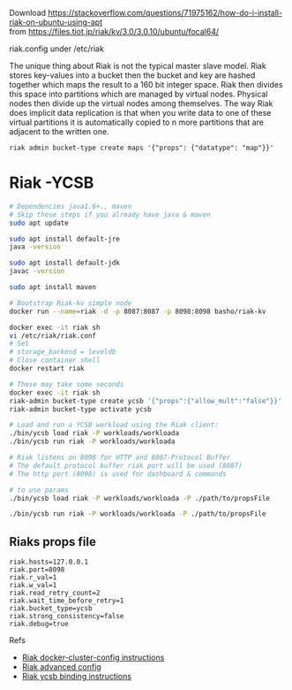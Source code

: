 Download
https://stackoverflow.com/questions/71975162/how-do-i-install-riak-on-ubuntu-using-apt  
from https://files.tiot.jp/riak/kv/3.0/3.0.10/ubuntu/focal64/

riak.config under /etc/riak

The unique thing about Riak is not the typical master slave model. Riak stores key-values into a bucket then the bucket and key are hashed together which maps the result to a 160 bit integer space. Riak then divides this space into partitions which are managed by virtual nodes. Physical nodes then divide up the virtual nodes among themselves. The way Riak does implicit data replication is that when you write data to one of these virtual partitions it is automatically copied to n more partitions that are adjacent to the written one.

```
riak admin bucket-type create maps '{"props": {"datatype": "map"}}'
```

# Riak -YCSB

```bash
# Dependencies java1.6+., maven
# Skip these steps if you already have java & maven
sudo apt update

sudo apt install default-jre
java -version

sudo apt install default-jdk
javac -version

sudo apt install maven

# Bootstrap Riak-kv simple node
docker run --name=riak -d -p 8087:8087 -p 8098:8098 basho/riak-kv

docker exec -it riak sh
vi /etc/riak/riak.conf
# Set
# storage_backend = leveldb
# Close container shell
docker restart riak

# These may take some seconds
docker exec -it riak sh
riak-admin bucket-type create ycsb '{"props":{"allow_mult":"false"}}'
riak-admin bucket-type activate ycsb

# Load and run a YCSB workload using the Riak client:
./bin/ycsb load riak -P workloads/workloada
./bin/ycsb run riak -P workloads/workloada

# Riak listens on 8098 for HTTP and 8087-Protocol Buffer
# The default protocol buffer riak port will be used (8087)
# The http port (8098) is used for dashboard & commands

# to use params
./bin/ycsb load riak -P workloads/workloada -P ./path/to/propsFile

./bin/ycsb run riak -P workloads/workloada -P ./path/to/propsFile

```

## Riaks props file

```text
riak.hosts=127.0.0.1
riak.port=8098
riak.r_val=1
riak.w_val=1
riak.read_retry_count=2
riak.wait_time_before_retry=1
riak.bucket_type=ycsb
riak.strong_consistency=false
riak.debug=true
```

Refs

- [Riak docker-cluster-config instructions](https://riak.com/posts/technical/running-riak-in-docker/index.html?p=12629.html)
- [Riak advanced config](https://riak.com/posts/technical/running-riak-in-docker/index.html?p=12629.html#:~:text=Advanced%20Configuration)
- [Riak ycsb binding instructions](https://github.com/basho-labs/YCSB/tree/master/riak)
